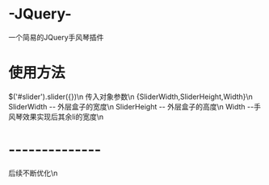 # -JQuery-
一个简易的JQuery手风琴插件
# 使用方法
 $('#slider').slider({})\n
 传入对象参数\n
 {SliderWidth,SliderHeight,Width}\n
 SliderWidth -- 外层盒子的宽度\n
 SliderHeight -- 外层盒子的高度\n
 Width  --手风琴效果实现后其余li的宽度\n

# --------------
 后续不断优化\n
